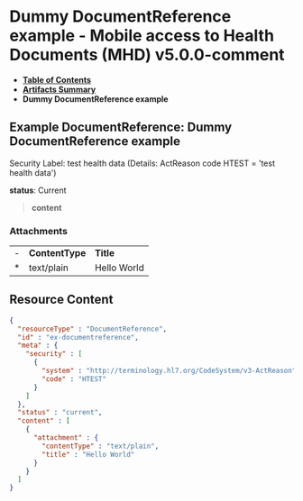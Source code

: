 # Dummy DocumentReference example - Mobile access to Health Documents (MHD) v5.0.0-comment

* [**Table of Contents**](toc.md)
* [**Artifacts Summary**](artifacts.md)
* **Dummy DocumentReference example**

## Example DocumentReference: Dummy DocumentReference example

Security Label: test health data (Details: ActReason code HTEST = 'test health data')

**status**: Current

> **content**

### Attachments

| | | |
| :--- | :--- | :--- |
| - | **ContentType** | **Title** |
| * | text/plain | Hello World |




## Resource Content

```json
{
  "resourceType" : "DocumentReference",
  "id" : "ex-documentreference",
  "meta" : {
    "security" : [
      {
        "system" : "http://terminology.hl7.org/CodeSystem/v3-ActReason",
        "code" : "HTEST"
      }
    ]
  },
  "status" : "current",
  "content" : [
    {
      "attachment" : {
        "contentType" : "text/plain",
        "title" : "Hello World"
      }
    }
  ]
}

```

